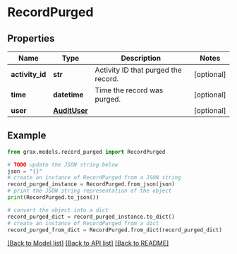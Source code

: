 # RecordPurged


## Properties

Name | Type | Description | Notes
------------ | ------------- | ------------- | -------------
**activity_id** | **str** | Activity ID that purged the record. | [optional] 
**time** | **datetime** | Time the record was purged. | [optional] 
**user** | [**AuditUser**](AuditUser.md) |  | [optional] 

## Example

```python
from grax.models.record_purged import RecordPurged

# TODO update the JSON string below
json = "{}"
# create an instance of RecordPurged from a JSON string
record_purged_instance = RecordPurged.from_json(json)
# print the JSON string representation of the object
print(RecordPurged.to_json())

# convert the object into a dict
record_purged_dict = record_purged_instance.to_dict()
# create an instance of RecordPurged from a dict
record_purged_from_dict = RecordPurged.from_dict(record_purged_dict)
```
[[Back to Model list]](../README.md#documentation-for-models) [[Back to API list]](../README.md#documentation-for-api-endpoints) [[Back to README]](../README.md)



